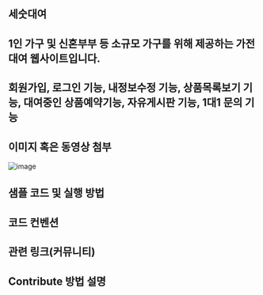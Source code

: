 ## 세숫대여

## 1인 가구 및 신혼부부 등 소규모 가구를 위해 제공하는 가전 대여 웹사이트입니다. 

## 회원가입, 로그인 기능, 내정보수정 기능, 상품목록보기 기능, 대여중인 상품예약기능, 자유게시판 기능, 1대1 문의 기능

## 이미지 혹은 동영상 첨부
![image](https://github.com/baeksejin/github-test/assets/145098430/a07a88ab-af4c-476a-8891-eca9a184a279)

## 샘플 코드 및 실행 방법

## 코드 컨벤션

## 관련 링크(커뮤니티)

## Contribute 방법 설명
